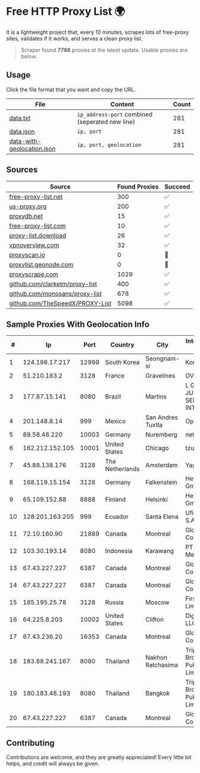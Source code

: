 
# Free HTTP Proxy List 🌍

It is a lightweight project that, every 10 minutes, scrapes lots of free-proxy sites, validates if it works, and serves a clean proxy list.


> Scraper found **7788** proxies at the latest update. Usable proxies are below.

## Usage

Click the file format that you want and copy the URL.


|File|Content|Count|
|----|-------|-----|
|[data.txt](https://raw.githubusercontent.com/themiralay/Proxy-List-World/master/data.txt)|`ip_address:port` combined (seperated new line)|281|
|[data.json](https://raw.githubusercontent.com/themiralay/Proxy-List-World/master/data.json)|`ip, port`|281|
|[data-with-geolocation.json](https://raw.githubusercontent.com/themiralay/Proxy-List-World/master/data-with-geolocation.json)|`ip, port, geolocation`|281|

## Sources

|Source|Found Proxies|Succeed|
|------|-------------|-------|
|[free-proxy-list.net](https://free-proxy-list.net)|300|✅|
|[us-proxy.org](https://www.us-proxy.org)|200|✅|
|[proxydb.net](http://proxydb.net)|15|✅|
|[free-proxy-list.com](https://free-proxy-list.com/?page=&port=&type%5B%5D=http&type%5B%5D=https&up_time=0&search=Search)|10|✅|
|[proxy-list.download](https://www.proxy-list.download/HTTP)|26|✅|
|[vpnoverview.com](https://vpnoverview.com/privacy/anonymous-browsing/free-proxy-servers)|32|✅|
|[proxyscan.io](https://www.proxyscan.io)|0|🚫|
|[proxylist.geonode.com](https://proxylist.geonode.com/api/proxy-list?limit=300&page=1&sort_by=lastChecked&sort_type=desc&protocols=http,https)|0|🚫|
|[proxyscrape.com](https://api.proxyscrape.com/v2/?request=displayproxies&protocol=http&timeout=10000&country=all&ssl=all&anonymity=all)|1029|✅|
|[github.com/clarketm/proxy-list](https://raw.githubusercontent.com/clarketm/proxy-list/master/proxy-list-raw.txt)|400|✅|
|[github.com/monosans/proxy-list](https://raw.githubusercontent.com/monosans/proxy-list/main/proxies/http.txt)|678|✅|
|[github.com/TheSpeedX/PROXY-List](https://raw.githubusercontent.com/TheSpeedX/PROXY-List/master/http.txt)|5098|✅|


## Sample Proxies With Geolocation Info

|#|Ip|Port|Country|City|Internet Service Provider|
|-|--|----|-------|----|-------------------------|
|1|124.198.17.217|12999|South Korea|Seongnam-si|Korea Telecom|
|2|51.210.183.2|3128|France|Gravelines|OVH SAS|
|3|177.87.15.141|8080|Brazil|Martins|L GONZAGA JUNIOR SERVICOS DE INTERNET - ME|
|4|201.148.8.14|999|Mexico|San Andres Tuxtla|Operbes|
|5|89.58.48.220|10003|Germany|Nuremberg|netcup GmbH|
|6|162.212.152.105|10001|United States|Chicago|tzulo, inc.|
|7|45.88.138.176|3128|The Netherlands|Amsterdam|Yaglom Labs Ltd|
|8|168.119.15.154|3128|Germany|Falkenstein|Hetzner Online GmbH|
|9|65.109.152.88|8888|Finland|Helsinki|Hetzner Online GmbH|
|10|128.201.163.205|999|Ecuador|Santa Elena|Ufinet Panama S.A.|
|11|72.10.160.90|21889|Canada|Montreal|GloboTech Communications|
|12|103.30.193.14|8080|Indonesia|Karawang|PT Telindo Flash Mediatama|
|13|67.43.227.227|6387|Canada|Montreal|GloboTech Communications|
|14|67.43.227.227|6387|Canada|Montreal|GloboTech Communications|
|15|185.195.25.78|3128|Russia|Moscow|First Server Limited|
|16|64.225.8.203|10002|United States|Clifton|DigitalOcean, LLC|
|17|67.43.236.20|16353|Canada|Montreal|GloboTech Communications|
|18|183.88.241.167|8080|Thailand|Nakhon Ratchasima|Triple T Broadband Public Company Limited|
|19|180.183.48.193|8080|Thailand|Bangkok|Triple T Broadband Public Company Limited|
|20|67.43.227.227|6387|Canada|Montreal|GloboTech Communications|



## Contributing

Contributions are welcome, and they are greatly appreciated! Every
little bit helps, and credit will always be given.

